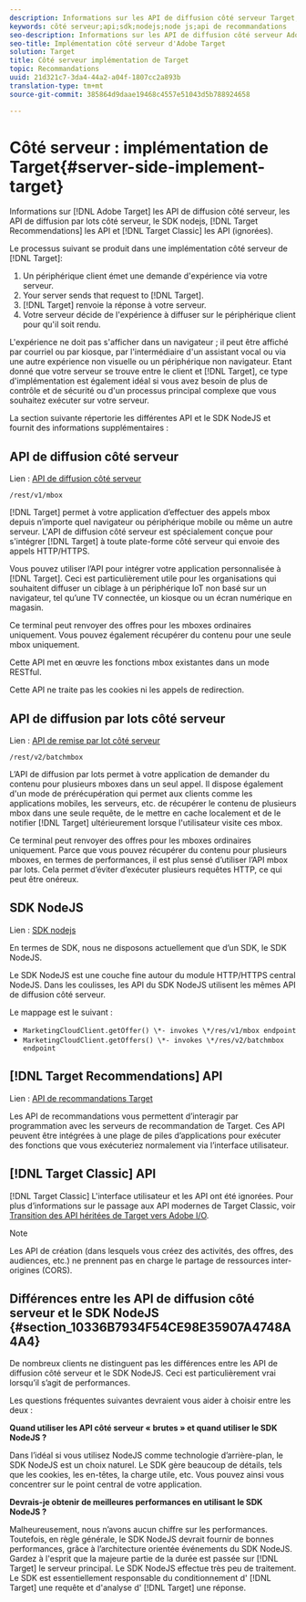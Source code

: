 ```yaml
---
description: Informations sur les API de diffusion côté serveur Target, les API de recommandation et le SDK NodeJS.
keywords: côté serveur;api;sdk;nodejs;node js;api de recommandations
seo-description: Informations sur les API de diffusion côté serveur Adobe Target, les API Recommendations et le SDK nodejs.
seo-title: Implémentation côté serveur d'Adobe Target
solution: Target
title: Côté serveur implémentation de Target
topic: Recommandations
uuid: 21d321c7-3da4-44a2-a04f-1807cc2a893b
translation-type: tm+mt
source-git-commit: 385864d9daae19468c4557e51043d5b788924658

---
```



# Côté serveur : implémentation de Target{#server-side-implement-target}

Informations sur [!DNL Adobe Target] les API de diffusion côté serveur, les API de diffusion par lots côté serveur, le SDK nodejs, [!DNL Target Recommendations] les API et [!DNL Target Classic] les API (ignorées).

Le processus suivant se produit dans une implémentation côté serveur de [!DNL Target]:

1. Un périphérique client émet une demande d&#39;expérience via votre serveur.
1. Your server sends that request to [!DNL Target].
1. [!DNL Target] renvoie la réponse à votre serveur.
1. Votre serveur décide de l&#39;expérience à diffuser sur le périphérique client pour qu&#39;il soit rendu.

L&#39;expérience ne doit pas s&#39;afficher dans un navigateur ; il peut être affiché par courriel ou par kiosque, par l&#39;intermédiaire d&#39;un assistant vocal ou via une autre expérience non visuelle ou un périphérique non navigateur. Etant donné que votre serveur se trouve entre le client et [!DNL Target], ce type d&#39;implémentation est également idéal si vous avez besoin de plus de contrôle et de sécurité ou d&#39;un processus principal complexe que vous souhaitez exécuter sur votre serveur.

La section suivante répertorie les différentes API et le SDK NodeJS et fournit des informations supplémentaires :

## API de diffusion côté serveur

Lien : [API de diffusion côté serveur](https://developers.adobetarget.com/api/#server-side-delivery)

`/rest/v1/mbox`

[!DNL Target] permet à votre application d’effectuer des appels mbox depuis n’importe quel navigateur ou périphérique mobile ou même un autre serveur. L&#39;API de diffusion côté serveur est spécialement conçue pour s&#39;intégrer [!DNL Target] à toute plate-forme côté serveur qui envoie des appels HTTP/HTTPS.

Vous pouvez utiliser l’API pour intégrer votre application personnalisée à [!DNL Target]. Ceci est particulièrement utile pour les organisations qui souhaitent diffuser un ciblage à un périphérique IoT non basé sur un navigateur, tel qu’une TV connectée, un kiosque ou un écran numérique en magasin.

Ce terminal peut renvoyer des offres pour les mboxes ordinaires uniquement. Vous pouvez également récupérer du contenu pour une seule mbox uniquement.

Cette API met en œuvre les fonctions mbox existantes dans un mode RESTful.

Cette API ne traite pas les cookies ni les appels de redirection.

## API de diffusion par lots côté serveur

Lien : [API de remise par lot côté serveur](https://developers.adobetarget.com/api/#server-side-batch-delivery)

`/rest/v2/batchmbox`

L’API de diffusion par lots permet à votre application de demander du contenu pour plusieurs mboxes dans un seul appel. Il dispose également d&#39;un mode de prérécupération qui permet aux clients comme les applications mobiles, les serveurs, etc. de récupérer le contenu de plusieurs mbox dans une seule requête, de le mettre en cache localement et de le notifier [!DNL Target] ultérieurement lorsque l&#39;utilisateur visite ces mbox.

Ce terminal peut renvoyer des offres pour les mboxes ordinaires uniquement. Parce que vous pouvez récupérer du contenu pour plusieurs mboxes, en termes de performances, il est plus sensé d’utiliser l’API mbox par lots. Cela permet d’éviter d’exécuter plusieurs requêtes HTTP, ce qui peut être onéreux.

## SDK NodeJS

Lien : [SDK nodejs](https://www.npmjs.com/package/@adobe/target-node-client)

En termes de SDK, nous ne disposons actuellement que d’un SDK, le SDK NodeJS.

Le SDK NodeJS est une couche fine autour du module HTTP/HTTPS central NodeJS. Dans les coulisses, les API du SDK NodeJS utilisent les mêmes API de diffusion côté serveur.

Le mappage est le suivant :

* `MarketingCloudClient.getOffer() \*- invokes \*/res/v1/mbox endpoint`
* `MarketingCloudClient.getOffers() \*- invokes \*/res/v2/batchmbox endpoint`

## [!DNL Target Recommendations] API

Lien : [API de recommandations Target](https://developers.adobetarget.com/api/recommendations)

Les API de recommandations vous permettent d’interagir par programmation avec les serveurs de recommandation de Target. Ces API peuvent être intégrées à une plage de piles d’applications pour exécuter des fonctions que vous exécuteriez normalement via l’interface utilisateur.

## [!DNL Target Classic] API

[!DNL Target Classic] L&#39;interface utilisateur et les API ont été ignorées. Pour plus d’informations sur le passage aux API modernes de Target Classic, voir [Transition des API héritées de Target vers Adobe I/O](../../c-implementing-target/c-api-and-sdk-overview/target-api-documentation.md#concept_3A31E26C8FAF49598152ACFE088BD4D2).

>[!NOTE]
>Les API de création (dans lesquels vous créez des activités, des offres, des audiences, etc.) ne prennent pas en charge le partage de ressources inter-origines (CORS).

## Différences entre les API de diffusion côté serveur et le SDK NodeJS {#section_10336B7934F54CE98E35907A4748A4A4}

De nombreux clients ne distinguent pas les différences entre les API de diffusion côté serveur et le SDK NodeJS. Ceci est particulièrement vrai lorsqu’il s’agit de performances.

Les questions fréquentes suivantes devraient vous aider à choisir entre les deux :

**Quand utiliser les API côté serveur « brutes » et quand utiliser le SDK NodeJS ?**

Dans l’idéal si vous utilisez NodeJS comme technologie d’arrière-plan, le SDK NodeJS est un choix naturel. Le SDK gère beaucoup de détails, tels que les cookies, les en-têtes, la charge utile, etc. Vous pouvez ainsi vous concentrer sur le point central de votre application.

**Devrais-je obtenir de meilleures performances en utilisant le SDK NodeJS ?**

Malheureusement, nous n’avons aucun chiffre sur les performances. Toutefois, en règle générale, le SDK NodeJS devrait fournir de bonnes performances, grâce à l’architecture orientée événements du SDK NodeJS. Gardez à l&#39;esprit que la majeure partie de la durée est passée sur [!DNL Target] le serveur principal. Le SDK NodeJS effectue très peu de traitement. Le SDK est essentiellement responsable du conditionnement d&#39; [!DNL Target] une requête et d&#39;analyse d&#39; [!DNL Target] une réponse.
